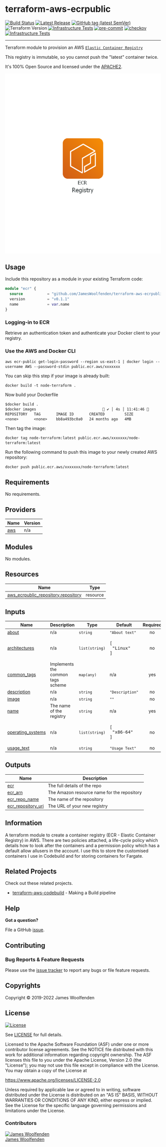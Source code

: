 # terraform-aws-ecrpublic

[![Build Status](https://github.com/JamesWoolfenden/terraform-aws-ecrpublic/workflows/Verify%20and%20Bump/badge.svg?branch=master)](https://github.com/JamesWoolfenden/terraform-aws-ecrpublic)
[![Latest Release](https://img.shields.io/github/release/JamesWoolfenden/terraform-aws-ecrpublic.svg)](https://github.com/JamesWoolfenden/terraform-aws-ecrpublic/releases/latest)
[![GitHub tag (latest SemVer)](https://img.shields.io/github/tag/JamesWoolfenden/terraform-aws-ecrpublic.svg?label=latest)](https://github.com/JamesWoolfenden/terraform-aws-ecrpublic/releases/latest)
![Terraform Version](https://img.shields.io/badge/tf-%3E%3D0.14.0-blue.svg)
[![Infrastructure Tests](https://www.bridgecrew.cloud/badges/github/JamesWoolfenden/terraform-aws-ecrpublic/cis_aws)](https://www.bridgecrew.cloud/link/badge?vcs=github&fullRepo=JamesWoolfenden%2Fterraform-aws-ecrpublic&benchmark=CIS+AWS+V1.2)
[![pre-commit](https://img.shields.io/badge/pre--commit-enabled-brightgreen?logo=pre-commit&logoColor=white)](https://github.com/pre-commit/pre-commit)
[![checkov](https://img.shields.io/badge/checkov-verified-brightgreen)](https://www.checkov.io/)
[![Infrastructure Tests](https://www.bridgecrew.cloud/badges/github/jameswoolfenden/terraform-aws-ecrpublic/general)](https://www.bridgecrew.cloud/link/badge?vcs=github&fullRepo=JamesWoolfenden%2Fterraform-aws-ecrpublic&benchmark=INFRASTRUCTURE+SECURITY)

---

Terraform module to provision an AWS [`Elastic Container Registry`](https://aws.amazon.com/ecr/)

This registry is immutable, so you cannot push the "latest" container twice.

It's 100% Open Source and licensed under the [APACHE2](LICENSE).

![alt text](./diagram/registry.png)

## Usage

Include this repository as a module in your existing Terraform code:

```terraform
module "ecr" {
  source           = "github.com/JamesWoolfenden/terraform-aws-ecrpublic"
  version          = "v0.1.1"
  name             = var.name
}
```

### Logging-in to ECR

Retrieve an authentication token and authenticate your Docker client to your registry.

### Use the AWS and Docker CLI

```cli
aws ecr-public get-login-password --region us-east-1 | docker login --username AWS --password-stdin public.ecr.aws/xxxxxxx
```

You can skip this step if your image is already built:

```cli
docker build -t node-terraform .
```

Now build your Dockerfile

```shell
$docker build .
$docker images                               ✔ │ 4s │ 11:41:46 
REPOSITORY   TAG       IMAGE ID       CREATED         SIZE
<none>       <none>    bb8a493bc0a0   24 months ago   4MB
```

Then tag the image:

```shell
docker tag node-terraform:latest public.ecr.aws/xxxxxxx/node-terraform:latest
```

Run the following command to push this image to your newly created AWS repository:

```cli
docker push public.ecr.aws/xxxxxxx/node-terraform:latest
```

<!-- BEGINNING OF PRE-COMMIT-TERRAFORM DOCS HOOK -->

## Requirements

No requirements.

## Providers

| Name                                             | Version |
| ------------------------------------------------ | ------- |
| <a name="provider_aws"></a> [aws](#provider_aws) | n/a     |

## Modules

No modules.

## Resources

| Name                                                                                                                                    | Type     |
| --------------------------------------------------------------------------------------------------------------------------------------- | -------- |
| [aws_ecrpublic_repository.repository](https://registry.terraform.io/providers/hashicorp/aws/latest/docs/resources/ecrpublic_repository) | resource |

## Inputs

| Name                                                                                 | Description                       | Type           | Default                        | Required |
| ------------------------------------------------------------------------------------ | --------------------------------- | -------------- | ------------------------------ | :------: |
| <a name="input_about"></a> [about](#input_about)                                     | n/a                               | `string`       | `"About text"`                 |    no    |
| <a name="input_architectures"></a> [architectures](#input_architectures)             | n/a                               | `list(string)` | <pre>[<br> "Linux"<br>]</pre>  |    no    |
| <a name="input_common_tags"></a> [common_tags](#input_common_tags)                   | Implements the common tags scheme | `map(any)`     | n/a                            |   yes    |
| <a name="input_description"></a> [description](#input_description)                   | n/a                               | `string`       | `"Description"`                |    no    |
| <a name="input_image"></a> [image](#input_image)                                     | n/a                               | `string`       | `""`                           |    no    |
| <a name="input_name"></a> [name](#input_name)                                        | The name of the registry          | `string`       | n/a                            |   yes    |
| <a name="input_operating_systems"></a> [operating_systems](#input_operating_systems) | n/a                               | `list(string)` | <pre>[<br> "x86-64"<br>]</pre> |    no    |
| <a name="input_usage_text"></a> [usage_text](#input_usage_text)                      | n/a                               | `string`       | `"Usage Text"`                 |    no    |

## Outputs

| Name                                                                                      | Description                                 |
| ----------------------------------------------------------------------------------------- | ------------------------------------------- |
| <a name="output_ecr"></a> [ecr](#output_ecr)                                              | The full details of the repo                |
| <a name="output_ecr_arn"></a> [ecr_arn](#output_ecr_arn)                                  | The Amazon resource name for the repository |
| <a name="output_ecr_repo_name"></a> [ecr_repo_name](#output_ecr_repo_name)                | The name of the repository                  |
| <a name="output_ecr_repository_uri"></a> [ecr_repository_uri](#output_ecr_repository_uri) | The URL of your new registry                |

<!-- END OF PRE-COMMIT-TERRAFORM DOCS HOOK -->

## Information

A terraform module to create a container registry (ECR - Elastic Container Registry) in AWS.
There are two policies attached, a life-cycle policy which details how to look after the containers and a permission policy which has a default allow allusers in the account.
I use this to store the customised containers I use in Codebuild and for storing containers for Fargate.

## Related Projects

Check out these related projects.

- [terraform-aws-codebuild](https://github.com/jameswoolfenden/terraform-aws-codebuild) - Making a Build pipeline

## Help

**Got a question?**

File a GitHub [issue](https://github.com/jameswoolfenden/terraform-aws-ecrpublic/issues).

## Contributing

### Bug Reports & Feature Requests

Please use the [issue tracker](https://github.com/jameswoolfenden/terraform-aws-ecrpublic/issues) to report any bugs or file feature requests.

## Copyrights

Copyright © 2019-2022 James Woolfenden

## License

[![License](https://img.shields.io/badge/License-Apache%202.0-blue.svg)](https://opensource.org/licenses/Apache-2.0)

See [LICENSE](LICENSE) for full details.

Licensed to the Apache Software Foundation (ASF) under one
or more contributor license agreements. See the NOTICE file
distributed with this work for additional information
regarding copyright ownership. The ASF licenses this file
to you under the Apache License, Version 2.0 (the
"License"); you may not use this file except in compliance
with the License. You may obtain a copy of the License at

<https://www.apache.org/licenses/LICENSE-2.0>

Unless required by applicable law or agreed to in writing,
software distributed under the License is distributed on an
"AS IS" BASIS, WITHOUT WARRANTIES OR CONDITIONS OF ANY
KIND, either express or implied. See the License for the
specific language governing permissions and limitations
under the License.

### Contributors

[![James Woolfenden][jameswoolfenden_avatar]][jameswoolfenden_homepage]<br/>[James Woolfenden][jameswoolfenden_homepage]

[jameswoolfenden_homepage]: https://github.com/jameswoolfenden
[jameswoolfenden_avatar]: https://github.com/jameswoolfenden.png?size=150
[github]: https://github.com/jameswoolfenden
[linkedin]: https://www.linkedin.com/in/jameswoolfenden/
[twitter]: https://twitter.com/JimWoolfenden
[share_twitter]: https://twitter.com/intent/tweet/?text=terraform-aws-ecrpublic&url=https://github.com/jameswoolfenden/terraform-aws-ecrpublic
[share_linkedin]: https://www.linkedin.com/shareArticle?mini=true&title=terraform-aws-ecrpublic&url=https://github.com/jameswoolfenden/terraform-aws-ecrpublic
[share_reddit]: https://reddit.com/submit/?url=https://github.com/jameswoolfenden/terraform-aws-ecrpublic
[share_facebook]: https://facebook.com/sharer/sharer.php?u=https://github.com/jameswoolfenden/terraform-aws-ecrpublic
[share_email]: mailto:?subject=terraform-aws-ecrpublic&body=https://github.com/jameswoolfenden/terraform-aws-ecrpublic
